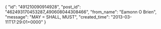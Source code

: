  {
   "id": "491210090914928",
   "post_id": "462493170453287_490608044308466",
   "from_name": "Eamonn O Brien",
   "message": "MAY = SHALL, MUST",
   "created_time": "2013-03-11T17:29:01+0000"
 }
